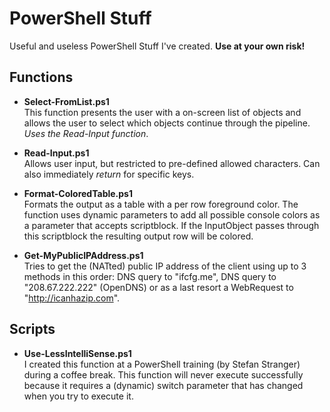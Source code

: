 # PowerShell Stuff
Useful and useless PowerShell Stuff I've created. **Use at your own risk!**

## Functions
- **Select-FromList.ps1**  
This function presents the user with a on-screen list of objects and allows the user to select which objects continue through the pipeline. *Uses the Read-Input function*.

- **Read-Input.ps1**  
Allows user input, but restricted to pre-defined allowed characters. Can also immediately *return* for specific keys. 

- **Format-ColoredTable.ps1**  
Formats the output as a table with a per row foreground color. The function uses dynamic parameters to add all possible console colors as a parameter that accepts scriptblock. If the InputObject passes through this scriptblock the resulting output row will be colored.

- **Get-MyPublicIPAddress.ps1**  
Tries to get the (NATted) public IP address of the client using up to 3 methods in this order: DNS query to "ifcfg.me", DNS query to "208.67.222.222" (OpenDNS) or as a last resort a WebRequest to "http://icanhazip.com".

## Scripts
- **Use-LessIntelliSense.ps1**  
I created this function at a PowerShell training (by Stefan Stranger) during a coffee break. This function will never execute successfully because it requires a (dynamic) switch parameter that has changed when you try to execute it.
